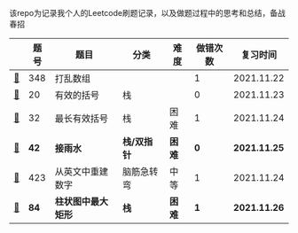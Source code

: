 该repo为记录我个人的Leetcode刷题记录，以及做题过程中的思考和总结，备战春招

|                             | 题号   | 题目                 | 分类          | 难度     | 做错次数 | 复习时间       |
| --------------------------- | ------ | -------------------- | ------------- | -------- | -------- | -------------- |
| [📕](./348.打乱数组.md)      | 348    | 打乱数组             |               |          | 1        | 2021.11.22     |
| [📕](./20.有效的括号.md)     | 20     | 有效的括号           | 栈            |          | 0        | 2021.11.23     |
| [📕](./32.最长有效括号)      | 32     | 最长有效括号         | 栈            | 困难     | 1        | 2021.11.24     |
| [📕](./42.接雨水)            | **42** | **接雨水**           | **栈/双指针** | **困难** | **0**    | **2021.11.25** |
| [📕](./423.从英文中重建数字) | 423    | 从英文中重建数字     | 脑筋急转弯    | 中等     | 1        | 2021.11.24     |
| [📕](./84.柱状图中最大矩形)  | **84** | **柱状图中最大矩形** | **栈**        | **困难** | **1**    | **2021.11.26** |

